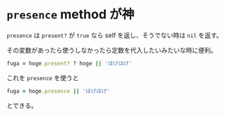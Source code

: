 `presence` method が神
=====

`presence` は `present?` が `true` なら self を返し、そうでない時は `nil` を返す。


その変数があったら使うしなかったら定数を代入したいみたいな時に便利。

```ruby
fuga = hoge.present? ? hoge || 'ほげほげ'
```

これを `presence` を使うと

```ruby
fuga = hoge.presence || 'ほげほげ'
```

 とできる。
